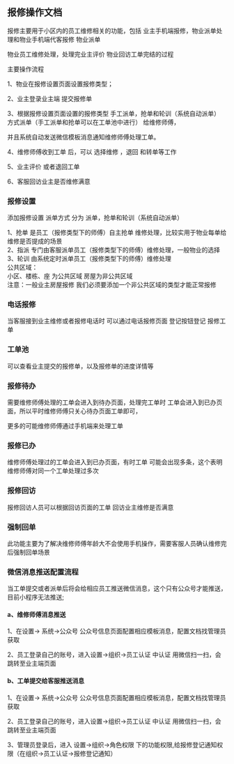 ## 报修操作文档

报修主要用于小区内的员工维修相关的功能，包括 业主手机端报修，物业派单处理和物业手机端代客报修 物业派单 

物业员工维修处理，处理完业主评价 物业回访工单完结的过程

主要操作流程

1、物业在报修设置页面设置报修类型；

2、业主登录业主端 提交报修单

3、根据报修设置页面设置的报修类型 手工派单，抢单和轮训（系统自动派单）  方式派单（手工派单和抢单可以在工单池中进行） 给维修师傅，

并且系统自动发送微信模板消息通知维修师傅处理工单。

4、维修师傅收到工单 后，可以 选择维修 ，退回 和转单等工作

5、业主评价 或者退回工单

6、客服回访业主是否维修满意

###  报修设置

添加报修设置 派单方式 分为 派单，抢单和轮训（系统自动派单） 

1、抢单 是员工（报修类型下的师傅）自主抢单 维修处理，比较实用于物业每单给维修是否提成的场景<br/>
2、指派 专门由客服派单员工（报修类型下的师傅）维修处理，一般物业的选择<br/>
3、轮训 由系统定时派单员工（报修类型下的师傅）维修处理<br/>
公共区域：<br/>
小区、楼栋、座 为公共区域 房屋为非公共区域<br/>
注意：一般业主房屋报修 我们必须要添加一个非公共区域的类型才能正常报修<br/>

### 电话报修

当客服接到业主维修或者报修电话时 可以通过电话报修页面 登记按钮登记 报修工单

### 工单池

可以查看业主提交的报修单，以及报修单的进度详情等

### 报修待办

需要维修师傅处理的工单会进入到待办页面，处理完工单时 工单会进入到已办页面，所以平时维修师傅只关心待办页面工单即可，

更多的可能维修师傅通过手机端来处理工单

### 报修已办

维修师傅处理过的工单会进入到已办页面，有时工单 可能会出现多条，这个表明 维修师傅对同一个工单处理过多次

### 报修回访

报修回访人员可以根据回访页面的工单 回访业主维修是否满意

### 强制回单

此功能主要为了解决维修师傅年龄大不会使用手机操作，需要客服人员确认维修完后强制回单场景

### 微信消息推送配置流程

当工单提交或者派单后将会给相应员工推送微信消息，这个只有公众号才能推送，目前小程序无法推送;</br>

#### a、维修师傅消息推送

1、在设置-> 系统->公众号 公众号信息页面配置相应模板消息，配置文档找管理员获取</br>

2、员工登录自己的账号，进入设置->组织->员工认证 中认证 用微信扫一扫，会跳转至业主端页面</br>

#### b、工单提交给客服推送消息

1、在设置-> 系统->公众号 公众号信息页面配置相应模板消息，配置文档找管理员获取</br>

2、员工登录自己的账号，进入设置->组织->员工认证 中认证 用微信扫一扫，会跳转至业主端页面</br>

3、管理员登录后，进入 设置->组织->角色权限 下的功能权限,给报修登记通知权限（在组织->员工认证->报修登记通知）

